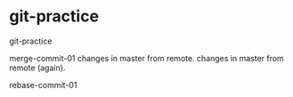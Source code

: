 # git-practice
git-practice

merge-commit-01
changes in master from remote.
changes in master from remote (again).

rebase-commit-01